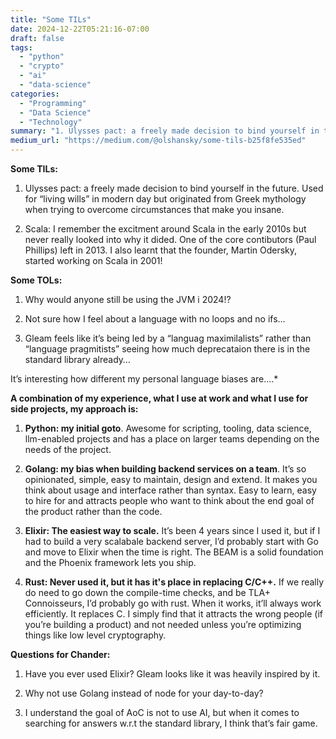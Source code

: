 ```yaml
---
title: "Some TILs"
date: 2024-12-22T05:21:16-07:00
draft: false
tags:
  - "python"
  - "crypto"
  - "ai"
  - "data-science"
categories:
  - "Programming"
  - "Data Science"
  - "Technology"
summary: "1. Ulysses pact: a freely made decision to bind yourself in the future. Used for living wills in modern day but originated from Greek mythology."
medium_url: "https://medium.com/@olshansky/some-tils-b25f8fe535ed"
---
```


**Some TILs:**

1. Ulysses pact: a freely made decision to bind yourself in the future. Used for “living wills” in modern day but originated from Greek mythology when trying to overcome circumstances that make you insane.

2. Scala: I remember the excitment around Scala in the early 2010s but never really looked into why it dided. One of the core contibutors (Paul Phillips) left in 2013. I also learnt that the founder, Martin Odersky, started working on Scala in 2001!

**Some TOLs:**

1. Why would anyone still be using the JVM i 2024!?

2. Not sure how I feel about a language with no loops and no ifs…

3. Gleam feels like it’s being led by a “languag maximilalists” rather than “language pragmitists” seeing how much deprecataion there is in the standard library already…

It’s interesting how different my personal language biases are....\*

**A combination of my experience, what I use at work and what I use for side projects, my approach is:**

1. **Python: my initial goto**. Awesome for scripting, tooling, data science, llm-enabled projects and has a place on larger teams depending on the needs of the project.

2. **Golang: my bias when building backend services on a team**. It’s so opinionated, simple, easy to maintain, design and extend. It makes you think about usage and interface rather than syntax. Easy to learn, easy to hire for and attracts people who want to think about the end goal of the product rather than the code.

3. **Elixir: The easiest way to scale.** It’s been 4 years since I used it, but if I had to build a very scalabale backend server, I’d probably start with Go and move to Elixir when the time is right. The BEAM is a solid foundation and the Phoenix framework lets you ship.

4. **Rust: Never used it, but it has it's place in replacing C/C++.** If we really do need to go down the compile-time checks, and be TLA+ Connoisseurs, I’d probably go with rust. When it works, it’ll always work efficiently. It replaces C. I simply find that it attracts the wrong people (if you’re building a product) and not needed unless you’re optimizing things like low level cryptography.

**Questions for Chander:**

1. Have you ever used Elixir? Gleam looks like it was heavily inspired by it.

2. Why not use Golang instead of node for your day-to-day?

3. I understand the goal of AoC is not to use AI, but when it comes to searching for answers w.r.t the standard library, I think that’s fair game.
